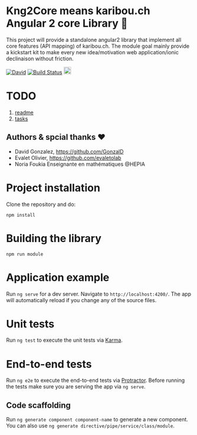 # Kng2Core means karibou.ch Angular 2 core Library :rocket:
This project will provide a standalone angular2 library that implement all core features (API mapping) of karibou.ch. 
The module goal mainly provide a kickstart kit to make every new idea/motivation web application/ionic declinaison without friction.

[![David](https://img.shields.io/david/karibou-ch/kng-core.svg?style=flat)](https://david-dm.org/karibou-ch/kng-core)
[![Build Status](https://travis-ci.org/karibou-ch/kng-core.svg?branch=master)](https://travis-ci.org/karibou-ch/kng-core)
<a href="https://gitter.im/karibou-ch/?utm_source=badge&utm_medium=badge&utm_campaign=pr-badge&utm_content=badge"><img src="https://badges.gitter.im/Join Chat.svg" alt="Gitter chat" height="20"></a>
 
# TODO
1. [readme](module/README.md)
2. [tasks]()


## Authors & spcial thanks :heart:

- David Gonzalez, https://github.com/GonzalD
- Evalet Olivier, https://github.com/evaletolab
- Noria Foukia Enseignante en mathématiques @HEPIA 


# Project installation

Clone the repository and do:

    npm install

# Building the library

    npm run module
    
# Application example
Run `ng serve` for a dev server. Navigate to `http://localhost:4200/`. The app will automatically reload if you change any of the source files.


# Unit tests

Run `ng test` to execute the unit tests via [Karma](https://karma-runner.github.io).

# End-to-end tests

Run `ng e2e` to execute the end-to-end tests via [Protractor](http://www.protractortest.org/).
Before running the tests make sure you are serving the app via `ng serve`.

## Code scaffolding

Run `ng generate component component-name` to generate a new component. You can also use `ng generate directive/pipe/service/class/module`.
